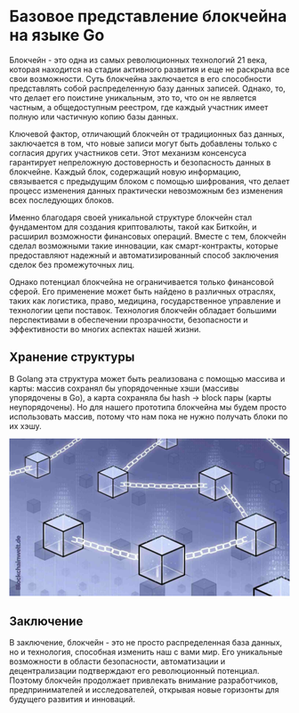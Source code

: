 # Базовое представление блокчейна на языке Go

Блокчейн - это одна из самых революционных технологий 21 века, которая находится на стадии активного развития и еще не раскрыла все свои возможности. Суть блокчейна заключается в его способности представлять собой распределенную базу данных записей. Однако, то, что делает его поистине уникальным, это то, что он не является частным, а общедоступным реестром, где каждый участник имеет полную или частичную копию базы данных.

Ключевой фактор, отличающий блокчейн от традиционных баз данных, заключается в том, что новые записи могут быть добавлены только с согласия других участников сети. Этот механизм консенсуса гарантирует непреложную достоверность и безопасность данных в блокчейне. Каждый блок, содержащий новую информацию, связывается с предыдущим блоком с помощью шифрования, что делает процесс изменения данных практически невозможным без изменения всех последующих блоков.

Именно благодаря своей уникальной структуре блокчейн стал фундаментом для создания криптовалюты, такой как Биткойн, и расширил возможности финансовых операций. Вместе с тем, блокчейн сделал возможными такие инновации, как смарт-контракты, которые предоставляют надежный и автоматизированный способ заключения сделок без промежуточных лиц.

Однако потенциал блокчейна не ограничивается только финансовой сферой. Его применение может быть найдено в различных отраслях, таких как логистика, право, медицина, государственное управление и технологии цепи поставок. Технология блокчейн обладает большими перспективами в обеспечении прозрачности, безопасности и эффективности во многих аспектах нашей жизни.


## Хранение структуры
В Golang эта структура может быть реализована с помощью массива и карты: массив сохранял бы упорядоченные хэши (массивы упорядочены в Go), а карта сохраняла бы hash → block пары (карты неупорядочены). Но для нашего прототипа блокчейна мы будем просто использовать массив, потому что нам пока не нужно получать блоки по их хэшу.

![Alt text](blocks.jpg)

## Заключение


В заключение, блокчейн - это не просто распределенная база данных, но и технология, способная изменить наш с вами мир. Его уникальные возможности в области безопасности, автоматизации и децентрализации подтверждают его революционный потенциал. Поэтому блокчейн продолжает привлекать внимание разработчиков, предпринимателей и исследователей, открывая новые горизонты для будущего развития и инноваций.
